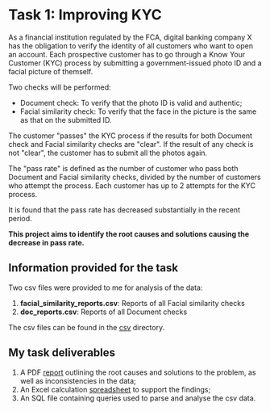 # Task 1: Improving KYC

As a financial institution regulated by the FCA, digital banking company X has the obligation to verify the identity of all customers who want to open an account. 
Each prospective customer has to go through a Know Your Customer (KYC) process by submitting a government-issued photo ID and a facial picture of themself. 

Two checks will be performed:
* Document check: To verify that the photo ID is valid and authentic;
* Facial similarity check: To verify that the face in the picture is the same as that on the submitted ID.

The customer "passes" the KYC process if the results for both Document check and Facial similarity checks are "clear". If the result of any check is not "clear", the customer has to submit all the photos again.

The "pass rate" is defined as the number of customer who pass both Document and Facial similarity checks, divided by the number of customers who attempt the process. Each customer has up to 2 attempts for the KYC process.

It is found that the pass rate has decreased substantially in the recent period. 

**This project aims to identify the root causes and solutions causing the decrease in pass rate.**

## Information provided for the task
Two csv files were provided to me for analysis of the data:
1. **facial_similarity_reports.csv**: Reports of all Facial similarity checks
1. **doc_reports.csv**: Reports of all Document checks

The csv files can be found in the [csv](https://github.com/YingXie24/SQL/tree/master/1-DigitalBanking-DataAnalytics/1-ImprovingKYC/csv) directory.

## My task deliverables
1. A PDF [report](https://github.com/YingXie24/SQL/blob/master/1-DigitalBanking-DataAnalytics/1-ImprovingKYC/Task1-ImprovingKYC-github.pdf) outlining the root causes and solutions to the problem, as well as inconsistencies in the data;
1. An Excel calculation [spreadsheet](https://github.com/YingXie24/SQL/blob/master/1-DigitalBanking-DataAnalytics/1-ImprovingKYC/Supporting_materials.xlsx) to support the findings;
1. An SQL file containing queries used to parse and analyse the csv data.
